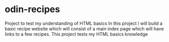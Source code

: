 # odin-recipes
Project to test my understanding of HTML basics
In this project I will build a basic recipe website which will consist of a main index page which will have links to a few recipes.
This project tests my HTML basics knowledge
